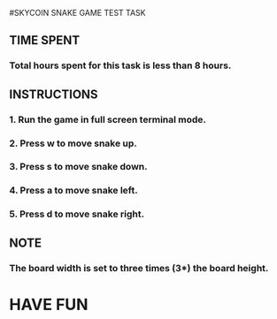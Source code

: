#SKYCOIN SNAKE GAME TEST TASK
## TIME SPENT
### Total hours spent for this task is less than 8 hours.

## INSTRUCTIONS
### 1. Run the game in full screen terminal mode.
### 2. Press w to move snake up.
### 3. Press s to move snake down.
### 4. Press a to move snake left.
### 5. Press d to move snake right.

## NOTE
### The board width is set to three times (3*) the board height.
#
# HAVE FUN